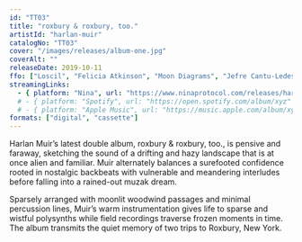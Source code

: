 ```yaml
---
id: "TT03"
title: "roxbury & roxbury, too."
artistId: "harlan-muir"
catalogNo: "TT03"
cover: "/images/releases/album-one.jpg"
coverAlt: ""
releaseDate: 2019-10-11
ffo: ["Loscil", "Felicia Atkinson", "Moon Diagrams", "Jefre Cantu-Ledesma"]
streamingLinks:
  - { platform: "Nina", url: "https://www.ninaprotocol.com/releases/harlan-muir-roxbury-one-roxbury-too" }
  # - { platform: "Spotify", url: "https://open.spotify.com/album/xyz" }
  # - { platform: "Apple Music", url: "https://music.apple.com/album/xyz" }
formats: ["digital", "cassette"]
---
```


Harlan Muir’s latest double album, roxbury & roxbury, too., is pensive and faraway, sketching the sound of a drifting and hazy landscape that is at once alien and familiar. Muir alternately balances a surefooted confidence rooted in nostalgic backbeats with vulnerable and meandering interludes before falling into a rained-out muzak dream.

Sparsely arranged with moonlit woodwind passages and minimal percussion lines, Muir’s warm instrumentation gives life to sparse and wistful polysynths while field recordings traverse frozen moments in time. The album transmits the quiet memory of two trips to Roxbury, New York.